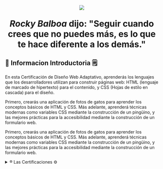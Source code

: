 <h1 align="center"><img src="https://th.bing.com/th/id/R.fd42cdc1debcc6624ee026b9b1a2542d?rik=jsgG322mtEb1yg&pid=ImgRaw&r=0" ><span><p> <cite>Rocky Balboa</cite> dijo: "Seguir cuando crees que no puedes más, es lo que te hace diferente a los demás." </p></span> </h1>

 <div>
  <h2>📰 Informacion Introductoria 🗒️</h2>
 <p align-text="justify">En esta Certificación de Diseño Web Adaptativo, aprenderás los lenguajes que los desarrolladores utilizan para construir páginas web: HTML (lenguaje de marcado de hipertexto) para el contenido, y CSS (Hojas de estilo en cascada) para el diseño.</p>
 <p align-text="justify">Primero, crearás una aplicación de fotos de gatos para aprender los conceptos básicos de HTML y CSS. Más adelante, aprenderá técnicas modernas como variables CSS mediante la construcción de un pingüino, y las mejores prácticas para la accesibilidad mediante la construcción de un formulario web.</p>
 <p align-text="justify">Primero, crearás una aplicación de fotos de gatos para aprender los conceptos básicos de HTML y CSS. Más adelante, aprenderá técnicas modernas como variables CSS mediante la construcción de un pingüino, y las mejores prácticas para la accesibilidad mediante la construcción de un formulario web.</p>
 </div>


<details>
  <summary>®️ Las Certificaciones ⚙️</summary>

### 📲 Diseño Web Adaptativo Legado 💻!!
- 🏵️Página Tributo.
- ✅Formulario De Encuesta
- 💱Página de Inicio de Producto
- 📝Página de Documentación Técnica
- 🗂️Página Portafolio Personal
</details>
